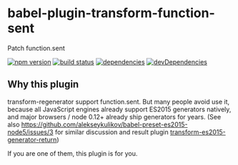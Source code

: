 # babel-plugin-transform-function-sent

Patch function.sent


[![npm version](https://badge.fury.io/js/babel-plugin-transform-function-sent.svg)](https://badge.fury.io/js/babel-plugin-transform-function-sent)
[![build status](https://travis-ci.org/hax/babel-plugin-transform-function-sent.svg?branch=master)](https://travis-ci.org/hax/babel-plugin-transform-function-sent)
[![dependencies](https://david-dm.org/hax/babel-plugin-transform-function-sent.svg)](https://david-dm.org/hax/babel-plugin-transform-function-sent)
[![devDependencies](https://img.shields.io/david/dev/hax/babel-plugin-transform-function-sent.svg)](https://david-dm.org/hax/babel-plugin-transform-function-sent#info=devDependencies)


## Why this plugin

transform-regenerator support function.sent. But many people avoid use it,
because all JavaScript engines already support ES2015 generators natively,
and major browsers / node 0.12+ already ship generators for years.
(See also https://github.com/alekseykulikov/babel-preset-es2015-node5/issues/3
for similar discussion and result plugin [transform-es2015-generator-return](https://github.com/hax/babel-plugin-transform-es2015-generator-return))

If you are one of them, this plugin is for you.

